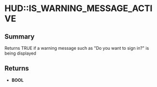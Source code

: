 # HUD::IS_WARNING_MESSAGE_ACTIVE

## Summary
Returns TRUE if a warning message such as "Do you want to sign in?" is being displayed

## Returns
* **BOOL**